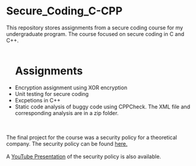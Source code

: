 # Secure_Coding_C-CPP
This repository stores assignments from a secure coding course for my undergraduate program. The course focused on secure coding in C and C++.
</br>
</br>
<ul>
  <h1>Assignments</h1>
  <li>Encryption assignment using XOR encryption</li>
  <li>Unit testing for secure coding</li>
  <li>Excpetions in C++</li>
  <li>Static code analysis of buggy code using CPPCheck. The XML file and corresponding analysis are in a zip folder. </li>
</ul>
</br>
</br>
The final project for the course was a security policy for a theoretical company. The security policy can be found <a href="https://docs.google.com/document/d/1k9o2qjUcBDH1NAI6yzLR3i8z5294ZvHBHknuxbjAIFc/edit?usp=sharing">here.</a>
</br>
</br>
A <a href="https://www.youtube.com/watch?v=uXrag4p-264">YouTube Presentation</a> of the security policy is also available. 
